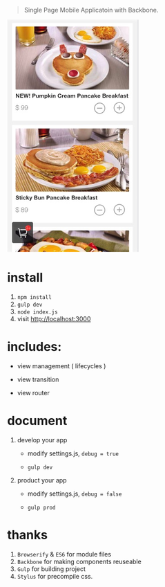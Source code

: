 > Single Page Mobile Applicatoin with Backbone.

![image](QQ20161203-0.jpg)

# install

1. `npm install`
2. `gulp dev`
3. `node index.js`
4. visit [http://localhost:3000](http://localhost:3000)

# includes:

* view management ( lifecycles )

* view transition

* view router


# document

1. develop your app

	* modify settings.js,   `debug = true`

	* `gulp dev`

2. product your app

	* modify settings.js,   `debug = false`

	* `gulp prod`


# thanks

1. `Browserify` & `ES6` for module files
2. `Backbone` for making components reuseable
3. `Gulp` for building project
4. `Stylus` for precompile css.
